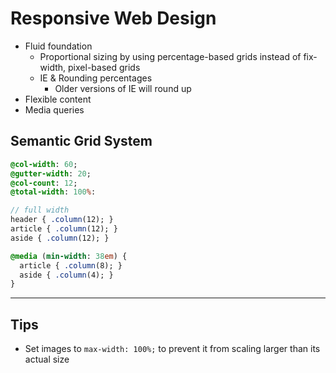 # Responsive Web Design
  
- Fluid foundation
  - Proportional sizing by using percentage-based grids instead of fix-width, pixel-based grids
  - IE & Rounding percentages
    - Older versions of IE will round up
- Flexible content
- Media queries
  
## Semantic Grid System

<!--- check below code --->
```sass
@col-width: 60;
@gutter-width: 20;
@col-count: 12;
@total-width: 100%:

// full width
header { .column(12); }
article { .column(12); }
aside { .column(12); }

@media (min-width: 38em) {
  article { .column(8); }
  aside { .column(4); }
}
```

-----
## Tips

- Set images to `max-width: 100%;` to prevent it from scaling larger than its actual size
